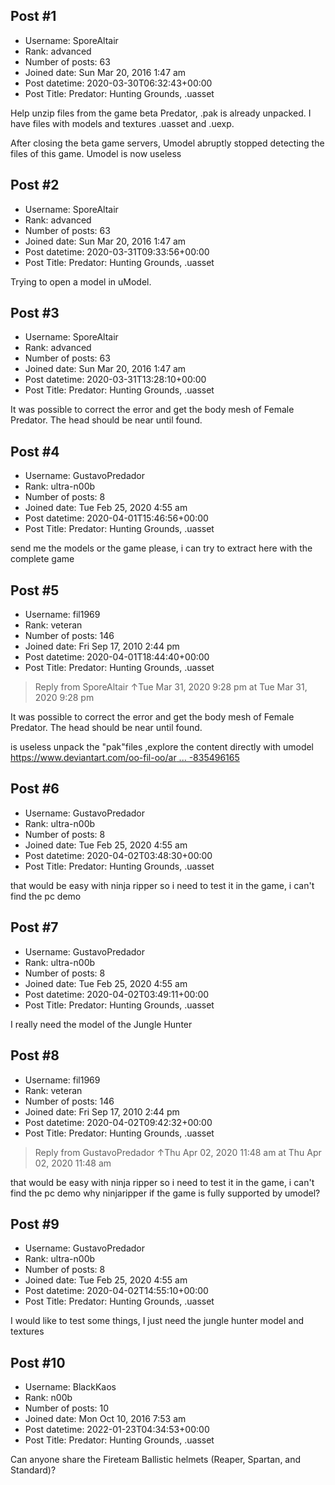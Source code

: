 ## Post #1
- Username: SporeAltair
- Rank: advanced
- Number of posts: 63
- Joined date: Sun Mar 20, 2016 1:47 am
- Post datetime: 2020-03-30T06:32:43+00:00
- Post Title: Predator: Hunting Grounds, .uasset

Help unzip files from the game beta Predator, .pak is already unpacked. I have files with models and textures .uasset and .uexp.

After closing the beta game servers, Umodel abruptly stopped detecting the files of this game. Umodel is now useless
## Post #2
- Username: SporeAltair
- Rank: advanced
- Number of posts: 63
- Joined date: Sun Mar 20, 2016 1:47 am
- Post datetime: 2020-03-31T09:33:56+00:00
- Post Title: Predator: Hunting Grounds, .uasset

Trying to open a model in uModel.

[](https://imgur.com/mLvHNyd)
## Post #3
- Username: SporeAltair
- Rank: advanced
- Number of posts: 63
- Joined date: Sun Mar 20, 2016 1:47 am
- Post datetime: 2020-03-31T13:28:10+00:00
- Post Title: Predator: Hunting Grounds, .uasset

It was possible to correct the error and get the body mesh of Female Predator.
The head should be near until found.

[](https://imgur.com/87Urs7M)
## Post #4
- Username: GustavoPredador
- Rank: ultra-n00b
- Number of posts: 8
- Joined date: Tue Feb 25, 2020 4:55 am
- Post datetime: 2020-04-01T15:46:56+00:00
- Post Title: Predator: Hunting Grounds, .uasset

send me the models or the game please, i can try to extract here with the complete game
## Post #5
- Username: fil1969
- Rank: veteran
- Number of posts: 146
- Joined date: Fri Sep 17, 2010 2:44 pm
- Post datetime: 2020-04-01T18:44:40+00:00
- Post Title: Predator: Hunting Grounds, .uasset

> Reply from SporeAltair ↑Tue Mar 31, 2020 9:28 pm at Tue Mar 31, 2020 9:28 pm
>
> 
It was possible to correct the error and get the body mesh of Female Predator.
The head should be near until found.

is useless unpack the "pak"files ,explore the content directly with umodel
[https://www.deviantart.com/oo-fil-oo/ar ... -835496165](https://www.deviantart.com/oo-fil-oo/art/Screenshot-11-835496165)
## Post #6
- Username: GustavoPredador
- Rank: ultra-n00b
- Number of posts: 8
- Joined date: Tue Feb 25, 2020 4:55 am
- Post datetime: 2020-04-02T03:48:30+00:00
- Post Title: Predator: Hunting Grounds, .uasset

that would be easy with ninja ripper so i need to test it in the game, i can't find the pc demo
## Post #7
- Username: GustavoPredador
- Rank: ultra-n00b
- Number of posts: 8
- Joined date: Tue Feb 25, 2020 4:55 am
- Post datetime: 2020-04-02T03:49:11+00:00
- Post Title: Predator: Hunting Grounds, .uasset

I really need the model of the Jungle Hunter
## Post #8
- Username: fil1969
- Rank: veteran
- Number of posts: 146
- Joined date: Fri Sep 17, 2010 2:44 pm
- Post datetime: 2020-04-02T09:42:32+00:00
- Post Title: Predator: Hunting Grounds, .uasset

> Reply from GustavoPredador ↑Thu Apr 02, 2020 11:48 am at Thu Apr 02, 2020 11:48 am
>
> 
that would be easy with ninja ripper so i need to test it in the game, i can't find the pc demo
why ninjaripper if the game is fully supported by umodel?
## Post #9
- Username: GustavoPredador
- Rank: ultra-n00b
- Number of posts: 8
- Joined date: Tue Feb 25, 2020 4:55 am
- Post datetime: 2020-04-02T14:55:10+00:00
- Post Title: Predator: Hunting Grounds, .uasset

I would like to test some things, I just need the jungle hunter model and textures
## Post #10
- Username: BlackKaos
- Rank: n00b
- Number of posts: 10
- Joined date: Mon Oct 10, 2016 7:53 am
- Post datetime: 2022-01-23T04:34:53+00:00
- Post Title: Predator: Hunting Grounds, .uasset

Can anyone share the Fireteam Ballistic helmets (Reaper, Spartan, and Standard)?
